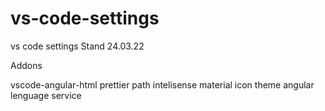 # vs-code-settings


vs code settings Stand 24.03.22

Addons

vscode-angular-html
prettier
path intelisense
material icon theme
angular lenguage service


